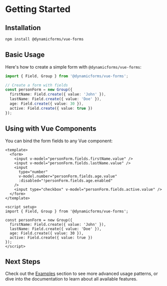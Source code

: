 # Getting Started

## Installation

```bash
npm install @dynamicforms/vue-forms
```

## Basic Usage

Here's how to create a simple form with `@dynamicforms/vue-forms`:

```typescript
import { Field, Group } from '@dynamicforms/vue-forms';

// Create a form with fields
const personForm = new Group({
  firstName: Field.create({ value: 'John' }),
  lastName: Field.create({ value: 'Doe' }),
  age: Field.create({ value: 30 }),
  active: Field.create({ value: true })
});
```

## Using with Vue Components

You can bind the form fields to any Vue component:

```vue
<template>
  <form>
    <input v-model="personForm.fields.firstName.value" />
    <input v-model="personForm.fields.lastName.value" />
    <input 
      type="number" 
      v-model.number="personForm.fields.age.value" 
      :disabled="!personForm.fields.age.enabled" 
    />
    <input type="checkbox" v-model="personForm.fields.active.value" />
  </form>
</template>

<script setup>
import { Field, Group } from '@dynamicforms/vue-forms';

const personForm = new Group({
  firstName: Field.create({ value: 'John' }),
  lastName: Field.create({ value: 'Doe' }),
  age: Field.create({ value: 30 }),
  active: Field.create({ value: true })
});
</script>
```

## Next Steps

Check out the [Examples](/examples/basic-form) section to see more advanced usage patterns, or dive into the documentation to learn 
about all available features.
